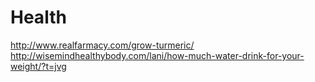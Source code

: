 # Health



http://www.realfarmacy.com/grow-turmeric/
http://wisemindhealthybody.com/lani/how-much-water-drink-for-your-weight/?t=jvg
